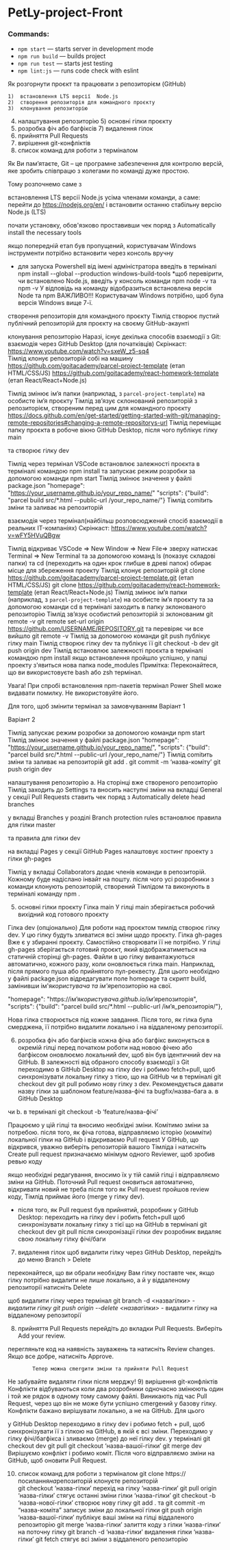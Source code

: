 # PetLy-project-Front

### Commands:

- `npm start` &mdash; starts server in development mode
- `npm run build` &mdash; builds project
- `npm run test` &mdash; starts jest testing
- `npm lint:js` &mdash; runs code check with eslint

Як розгорнути проєкт та працювати з репозиторієм (GitHub)

    1)  встановлення LTS версії  Node.js
    2)  створення репозиторія для командного проєкту
    3)  клонування репозиторію

4.  налаштування репозиторію 5) основні гілки проєкту
5.  розробка фіч або багфіксів 7) видалення гілок
6.  прийняття Pull Requests
7.  вирішення git-конфліктів
8.  список команд для роботи з терміналом

Як Ви пам’ятаєте, Git – це програмне забезпечення для контролю версій, яке
зробить співпрацю з колегами по команді дуже простою.

Тому розпочнемо саме з

встановлення LTS версії Node.js усіма членами команди, а саме: перейти до
https://nodejs.org/en/ і встановити останню стабільну версію Node.js (LTS)

почати установку, обов'язково проставивши чек поряд з Automatically install the
necessary tools

якщо попередній етап був пропущений, користувачам Windows інструменти потрібно
встановити через консоль вручну

- для запуска Powershell від імені адміністратора введіть в терміналі npm
  install --global --production windows-build-tools \*щоб перевірити, чи
  встановлено Node.js, введіть у консоль команди npm node -v та npm -v У
  відповідь на команду відобразиться встановлена ​​версія Node та npm ВАЖЛИВО!!!
  Користувачам Windows потрібно, щоб була версія Windows вище 7-ї.

створення репозиторія для командного проєкту Тімлід створює пустий публічний
репозиторій для проєкту на своєму GitHub-акаунті

клонування репозиторію Наразі, існує декілька способів взаємодії з Git:
взаємодія через GitHub Desktop (для початківців) Скрінкаст:
https://www.youtube.com/watch?v=sxeW_z5-sq4  
Тімлід клонує репозиторій собі на машину
https://github.com/goitacademy/parcel-project-template (етап HTML/CSS/JS)
https://github.com/goitacademy/react-homework-template (eтап
React/React+Node.js)

Тімлід змінює ім’я папки (наприклад, з `parcel-project-template`) на особисте
ім’я проєкту Тімлід зв’язує склонований репозиторій з репозиторієм, створеним
перед цим для командного проєкту
https://docs.github.com/en/get-started/getting-started-with-git/managing-remote-repositories#changing-a-remote-repositorys-url
Тімлід переміщає папку проєкта в робоче вікно GitHub Desktop, після чого
публікує гілку main

та створює гілку dev

Тімлід через термінал VSCode встановлює залежності проєкта в терміналі командою
npm install та запускає режим розробки за допомогою команди npm start Тімлід
змінює значення у файлі package.json "homepage":
"https://your_username.github.io/your_repo_name/" "scripts": {"build": "parcel
build src/\*.html --public-url /your_repo_name/"} Тімлід comitить зміни та
заливає на репозиторій

взаємодія через термінал(найбільш розповсюджений спосіб взаємодії в реальних
IT-компаніях) Скрінкаст: https://www.youtube.com/watch?v=wFY5HVuQBgw

Тімлід відкриває VSCode => New Window => New File=> зверху натискає Terminal =>
New Terminal та за допомогою команд ls (показує складові папки) та cd
(переходить на один крок глибше в древі папок) обирає місце для збереження
проекту Тімлід клонує репозиторій git clone
https://github.com/goitacademy/parcel-project-template.git (етап HTML/CSS/JS)
git clone https://github.com/goitacademy/react-homework-template (eтап
React/React+Node.js) Тімлід змінює ім’я папки (наприклад, з
`parcel-project-template`) на особисте ім’я проєкту та за допомогою команди cd в
терміналі заходить в папку зклонованого репозиторію Тімлід зв’язує особистий
репозиторій зі зклонованим git remote -v git remote set-url origin
https://github.com/USERNAME/REPOSITORY.git та перевіряє чи все вийшло ​​git
remote -v Тімлід за допомогою команди git push публікує гілку main Тімлід
створює гілку dev та публікує її git checkout -b dev git push origin dev Тімлід
встановлює залежності проєкта в терміналі командою npm install якщо встановлення
пройшло успішно, у папці проекту з'явиться нова папка node_modules Примітка:
Переконайтеся, що ви використовуєте bash або zsh термінал.

Увага! При спробі встановлення npm-пакетів термінал Power Shell може видавати
помилку. Не використовуйте його.

Для того, щоб змінити термінал за замовчуванням Варіант 1

Варіант 2

Тімлід запускає режим розробки за допомогою команди npm start Тімлід змінює
значення у файлі package.json "homepage":
"https://your_username.github.io/your_repo_name/", "scripts": {"build": "parcel
build src/\*.html --public-url /your_repo_name/"} Тімлід comitить зміни та
заливає на репозиторій git add . git commit -m ‘назва-коміту’ git push origin
dev

налаштування репозиторію a. На сторінці вже створеного репозиторію Тімлід
заходить до Settings та вносить наступні зміни на вкладці General у секції Pull
Requests ставить чек поряд з Automatically delete head branches

у вкладці Branches у розділі Branch protection rules встановлює правила для
гілки master

та правила для гілки dev

на вкладці Pages у секції GitHub Pages налаштовує хостинг проекту з гілки
gh-pages

Тімлід у вкладці Collaborators додає членів команди в репозиторій. Кожному буде
надіслано інвайт на пошту. після чого усі розробники з команди клонують
репозиторій, створений Тімлідом та виконують в терміналі команду npm .

5. основні гілки проєкту Гілка main У гілці main зберігається робочий вихідний
   код готового проєкту

Гілка dev (опціонально) Для роботи над проєктом тимлід створює гілку dev. У цю
гілку будуть зливатися всі зміни щодо проєкту. Гілка gh-pages Вже є у збиранні
проєкту. Самостійно створювати її не потрібно. У гілці gh-pages зберігається
готовий проєкт, який відображатиметься на статичній сторінці gh-pages. Файли в
цю гілку вивантажуються автоматично, кожного разу, коли оновлюється гілка main.
Наприклад, після прямого пуша або прийнятого пул-реквесту. Для цього необхідно у
файлі package.json відредагувати поле homepage та скрипт build, замінивши
ім'я*користувача та ім'я*репозиторію на свої.

"homepage": "https://ім’я*користувача.github.io/ім’я*репозиторія", "scripts":
{"build": "parcel build src/\*.html --public-url /ім’я_репозиторія/"},

Нова гілка створюється під кожне завдання. Після того, як гілка була смерджена,
її потрібно видалити локально і на віддаленому репозиторії.

6. розробка фіч або багфіксів кожна фіча або багфікс виконується в окремій гілці
   перед початком роботи над новою фічею або багфіксом оновлюємо локальний dev,
   щоб він був ідентичний dev на GitHub. В залежності від обраного способу
   взаємодії з Git переходимо в GitHub Desktop на гілку dev і робимо fetch+pull,
   щоб синхронізувати локальну гілку з тією, що на GitHub чи в терміналі git
   checkout dev git pull робимо нову гілку з dev. Рекомендується давати назву
   гілки за шаблоном feature/назва-фічі та bugfix/назва-бага a. в GitHub Desktop

чи b. в терміналі git checkout -b ‘feature/назва-фічі’

Працюємо у цій гілці та вносимо необхідні зміни. Комітимо зміни за потребою.
після того, як фіча готова, відправляємо історію (комміти) локальної гілки на
GitHub і відкриваємо Pull request У GitHub, що відкрився, уважно виберіть
репозиторій вашого Tімліда і натисніть Create pull request призначаємо мінімум
одного Reviewer, щоб зробив ревью коду

якщо необхідні редагування, вносимо їх у тій самій гілці і відправляємо зміни на
GitHub. Поточний Pull request оновиться автоматично, відкривати новий не треба
після того як Pull request пройшов review коду, Тімлід приймає його (merge у
гілку dev).

- після того, як Pull request був прийнятий, розробник у GitHub Desktop:
  переходить на гілку dev і робить fetch+pull щоб синхронізувати локальну гілку
  з тієї що на GitHub в терміналі git checkout dev git pull після синхронізації
  гілки dev розробник видаляє свою локальну гілку фічі/баги

7. видалення гілок щоб видалити гілку через GitHub Desktop, перейдіть до меню
   Branch > Delete

переконайтеся, що ви обрали необхідну Вам гілку поставте чек, якщо гілку
потрібно видалити не лише локально, а й у віддаленому репозиторії натисніть
Delete

щоб видалити гілку через термінал git branch -d <назва*гілки> - видалити гілку
git push origin --delete <назва*гілки> - видалити гілку на віддаленому
репозиторії

8. прийняття Pull Requests перейдіть до вкладки Pull Requests. Виберіть Add your
   review.

перегляньте код на наявність зауважень та натисніть Review changes. Якщо все
добре, натисніть Approve.

       		Тепер можна сmergити зміни та прийняти Pull Request

Не забувайте видаляти гілки після мерджу! 9) вирішення git-конфліктів Конфлікти
відбуваються коли два розробники одночасно змінюють один і той же рядок в одному
тому самому файлі. Виникають під час Pull Request, через що він не може бути
успішно cmergeний у базову гілку. Конфлікти бажано вирішувати локально, а не на
GitHub. Для цього

у GitHub Desktop переходимо в гілку dev і робимо fetch + pull, щоб
синхронізувати її з гілкою на GitHub, в якій є всі зміни. Переходимо у гілку
фічі/багфікса і зливаємо (merge) до неї гілку dev. у терміналі git checkout dev
git pull git checkout ‘назва-вашої-гілки’ git merge dev Вирішуємо конфлікт і
робимо коміт. Після чого відправляємо зміни на GitHub, щоб оновити Pull Request.

10. список команд для роботи з терміналом git clone
    https://посилання*на*репозиторій клонуєте репозиторій  
     git checkout ‘назва-гілки’ перехід на гілку ‘назва-гілки’ git pull origin ‘назва-гілки’
    стягує останні зміни гілки ‘назва-гілки’ git checkout -b ‘назва-нової-гілки’
    створює нову гілку git add . та git commit -m “назва-коміта” записує зміни до
    локальної гілки git push origin ‘назва-вашої-гілки’ публікує ваші зміни на гілці
    віддаленого репозиторію git merge ‘назва-гілки’ залиття коду з гілки ‘назва-гілки’
    на поточну гілку git branch -d ‘назва-гілки’ видалення гілки ‘назва-гілки’ git
    fetch стягує всі зміни з віддаленого репозиторію
